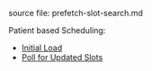 source file: prefetch-slot-search.md

Patient based Scheduling:

- [Initial Load](patient-scheduling.html#initial-load)
- [Poll for Updated Slots](patient-scheduling.html#smart-polling-for-updated-slots)

<br />
